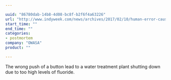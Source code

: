```yaml
---

uuid: "86780dab-14b8-4d08-bc8f-b2f6f4a63226"
url: "http://www.indyweek.com/news/archives/2017/02/10/human-error-caused-owasa-fluoride-overdose-owasa-very-sorry-about-that"
start_time: ""
end_time: ""
categories:
- postmortem
company: "OWASA"
product: ""

---
```


The wrong push of a button lead to a water treatment plant shutting down due to too high levels of fluoride.
